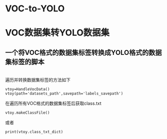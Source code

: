 VOC-to-YOLO
===
VOC数据集转YOLO数据集
===
一个将VOC格式的数据集标签转换成YOLO格式的数据集标签的脚本
---
<br>
遍历并转换数据集标签的方法如下

```
vtoy=HandleVocData()
vtoy(path='datasets_path',savepath='labels_savepath')
```
在遍历所有VOC格式的数据集标签后获取class.txt

```
vtoy.makeClassFile()
```

或者

```
print(vtoy.class_txt_dict)
```